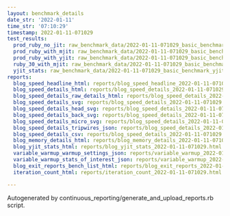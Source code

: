 ```yaml
---
layout: benchmark_details
date_str: '2022-01-11'
time_str: '07:10:29'
timestamp: 2022-01-11-071029
test_results:
  prod_ruby_no_jit: raw_benchmark_data/2022-01-11-071029_basic_benchmark_prod_ruby_no_jit.json
  prod_ruby_with_mjit: raw_benchmark_data/2022-01-11-071029_basic_benchmark_prod_ruby_with_mjit.json
  prod_ruby_with_yjit: raw_benchmark_data/2022-01-11-071029_basic_benchmark_prod_ruby_with_yjit.json
  ruby_30_with_mjit: raw_benchmark_data/2022-01-11-071029_basic_benchmark_ruby_30_with_mjit.json
  yjit_stats: raw_benchmark_data/2022-01-11-071029_basic_benchmark_yjit_stats.json
reports:
  blog_speed_headline_html: reports/blog_speed_headline_2022-01-11-071029.html
  blog_speed_details_html: reports/blog_speed_details_2022-01-11-071029.html
  blog_speed_details_raw_details_html: reports/blog_speed_details_2022-01-11-071029.raw_details.html
  blog_speed_details_svg: reports/blog_speed_details_2022-01-11-071029.svg
  blog_speed_details_head_svg: reports/blog_speed_details_2022-01-11-071029.head.svg
  blog_speed_details_back_svg: reports/blog_speed_details_2022-01-11-071029.back.svg
  blog_speed_details_micro_svg: reports/blog_speed_details_2022-01-11-071029.micro.svg
  blog_speed_details_tripwires_json: reports/blog_speed_details_2022-01-11-071029.tripwires.json
  blog_speed_details_csv: reports/blog_speed_details_2022-01-11-071029.csv
  blog_memory_details_html: reports/blog_memory_details_2022-01-11-071029.html
  blog_yjit_stats_html: reports/blog_yjit_stats_2022-01-11-071029.html
  variable_warmup_warmup_settings_json: reports/variable_warmup_2022-01-11-071029.warmup_settings.json
  variable_warmup_stats_of_interest_json: reports/variable_warmup_2022-01-11-071029.stats_of_interest.json
  blog_exit_reports_bench_list_html: reports/blog_exit_reports_2022-01-11-071029.bench_list.html
  iteration_count_html: reports/iteration_count_2022-01-11-071029.html

---
```

Autogenerated by continuous_reporting/generate_and_upload_reports.rb script.
